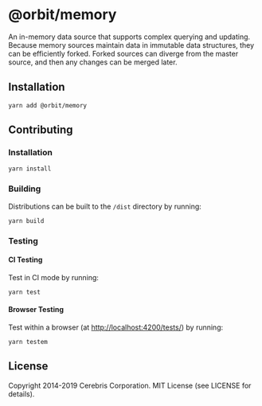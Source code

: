 # @orbit/memory

An in-memory data source that supports complex querying and updating. Because
memory sources maintain data in immutable data structures, they can be efficiently
forked. Forked sources can diverge from the master source, and then any changes
can be merged later.

## Installation

```
yarn add @orbit/memory
```

## Contributing

### Installation

```
yarn install
```

### Building

Distributions can be built to the `/dist` directory by running:

```
yarn build
```

### Testing

#### CI Testing

Test in CI mode by running:

```
yarn test
```

#### Browser Testing

Test within a browser
(at [http://localhost:4200/tests/](http://localhost:4200/tests/)) by running:

```
yarn testem
```

## License

Copyright 2014-2019 Cerebris Corporation. MIT License (see LICENSE for details).
